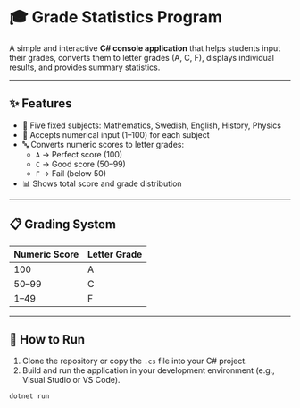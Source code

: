 # 🎓 Grade Statistics Program

A simple and interactive **C# console application** that helps students input their grades, converts them to letter grades (A, C, F), displays individual results, and provides summary statistics.

---

## ✨ Features

- 📘 Five fixed subjects: Mathematics, Swedish, English, History, Physics
- 🔢 Accepts numerical input (1–100) for each subject
- 🔤 Converts numeric scores to letter grades:
  - `A` → Perfect score (100)
  - `C` → Good score (50–99)
  - `F` → Fail (below 50)
- 📊 Shows total score and grade distribution

---

## 📋 Grading System

| Numeric Score | Letter Grade |
| ------------- | ------------ |
| 100           | A            |
| 50–99         | C            |
| 1–49          | F            |

---

## 🚀 How to Run

1. Clone the repository or copy the `.cs` file into your C# project.
2. Build and run the application in your development environment (e.g., Visual Studio or VS Code).

```bash
dotnet run
```
